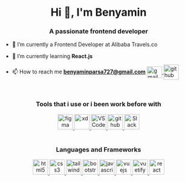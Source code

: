 

<h1 align="center">Hi 👋, I'm Benyamin</h1>
<h3 align="center">A passionate frontend developer</h3>

- 🔭 I’m currently a Frontend Developer at Alibaba Travels.co

- 🌱 I’m currently learning **React.js**

- 📫 How to reach me **benyaminparsa727@gmail.com**
  <a href="mailto:benyaminparsa727@gmail.com" target="blank">
    <img align="center" src="assets/contact/gmail.svg" alt="gmail" height="30" width="40" />
  </a>
  <a href="https://github.com/benyamin727" target="blank">
    <img align="center" src="assets/tools/github.svg" alt="github" height="40w" width="40" />
  </a>
</div>
<br />

<h3 align="center">Tools that i use or i been work before with</h3>
<div align="center">
  <a href="https://www.figma.com/" target="_blank">
    <img src="assets/tools/figma.svg" alt="figma" width="40" height="40"/>
  </a>
  <a href="https://www.adobe.com/products/xd.html" target="_blank">
    <img src="assets/tools/adobexd.svg" alt="xd" width="40" height="40"/>
  </a>
  <a href="https://code.visualstudio.com/" target="blank">
    <img src="assets/tools/visualstudiocode.svg" alt="VS Code" height="40" width="40" />
  </a>
  <a href="https://github.com/" target="blank">
    <img src="assets/tools/github.svg" alt="github" height="40" width="40" />
  </a>
  <a href="https://slack.com/" target="blank">
    <img src="assets/tools/slack.svg" alt="Slack" height="40" width="40" />
  </a>
  </a>
</div>
<br />
<h3 align="center">Languages and Frameworks</h3>
<div align="center">
  <a href="https://www.w3.org/html/" target="_blank">
    <img src="assets/languages/html5.svg" alt="html5" width="40" height="40"/>
  </a>
  <a href="https://www.w3schools.com/css/" target="_blank">
    <img src="assets/languages/css3.svg" alt="css3" width="40" height="40"/> 
  </a>
  <a href="https://tailwindcss.com/" target="_blank">
    <img src="assets/frameworks/tailwindcss.svg" alt="tailwind" width="40" height="40"/>
  </a>
  <a href="https://getbootstrap.com/">
    <img src="assets/frameworks/bootstrap.svg" alt="bootstrap" width="40" height="40"/>
  </a>
  <a href="https://developer.mozilla.org/en-US/docs/Web/JavaScript" target="_blank">
    <img src="assets/languages/javascript.svg" alt="javascript" width="40" height="40"/>
  </a>
  <a href="https://vuejs.org/" target="_blank">
  <img src="assets/frameworks/vuedotjs.svg" alt="vuejs" width="40" height="40"/>
  </a>
  <a href="https://vuetifyjs.com/en/" target="_blank">
    <img src="assets/frameworks/vuetify.svg" alt="vuetify" width="40" height="40"/>
  </a>
  <a href="https://reactjs.org/" target="_blank">
    <img src="assets/frameworks/react-original.svg" alt="react" width="40" height="40"/>
  </a>
</div>

